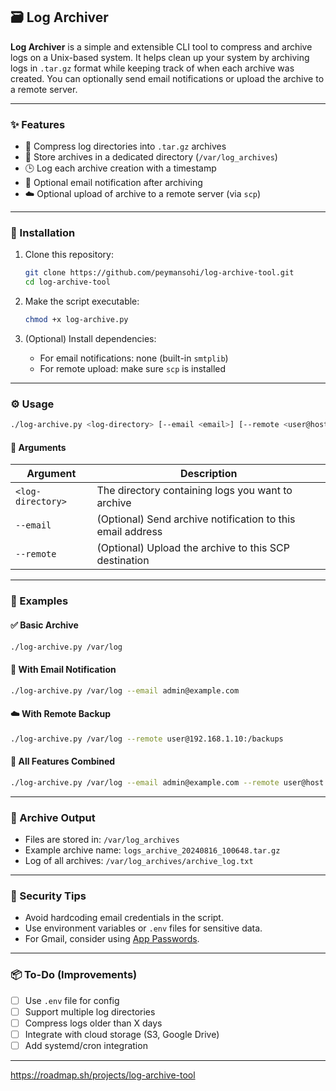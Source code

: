 ## 🗃️ Log Archiver

**Log Archiver** is a simple and extensible CLI tool to compress and archive logs on a Unix-based system. It helps clean up your system by archiving logs in `.tar.gz` format while keeping track of when each archive was created. You can optionally send email notifications or upload the archive to a remote server.

---

### ✨ Features

- 📁 Compress log directories into `.tar.gz` archives
- 📌 Store archives in a dedicated directory (`/var/log_archives`)
- 🕒 Log each archive creation with a timestamp
- 📧 Optional email notification after archiving
- ☁️ Optional upload of archive to a remote server (via `scp`)

---

### 🚀 Installation

1. Clone this repository:
   ```bash
   git clone https://github.com/peymansohi/log-archive-tool.git
   cd log-archive-tool
   ```

2. Make the script executable:
   ```bash
   chmod +x log-archive.py
   ```

3. (Optional) Install dependencies:
   - For email notifications: none (built-in `smtplib`)
   - For remote upload: make sure `scp` is installed

---

### ⚙️ Usage

```bash
./log-archive.py <log-directory> [--email <email>] [--remote <user@host:/path>]
```

#### 🔹 Arguments

| Argument         | Description                                                  |
|------------------|--------------------------------------------------------------|
| `<log-directory>`| The directory containing logs you want to archive            |
| `--email`        | (Optional) Send archive notification to this email address   |
| `--remote`       | (Optional) Upload the archive to this SCP destination        |

---

### 📌 Examples

#### ✅ Basic Archive
```bash
./log-archive.py /var/log
```

#### 📧 With Email Notification
```bash
./log-archive.py /var/log --email admin@example.com
```

#### ☁️ With Remote Backup
```bash
./log-archive.py /var/log --remote user@192.168.1.10:/backups
```

#### 🧩 All Features Combined
```bash
./log-archive.py /var/log --email admin@example.com --remote user@host:/path
```

---

### 📄 Archive Output

- Files are stored in: `/var/log_archives`
- Example archive name: `logs_archive_20240816_100648.tar.gz`
- Log of all archives: `/var/log_archives/archive_log.txt`

---

### 🔐 Security Tips

- Avoid hardcoding email credentials in the script.
- Use environment variables or `.env` files for sensitive data.
- For Gmail, consider using [App Passwords](https://support.google.com/accounts/answer/185833).

---

### 📦 To-Do (Improvements)

- [ ] Use `.env` file for config
- [ ] Support multiple log directories
- [ ] Compress logs older than X days
- [ ] Integrate with cloud storage (S3, Google Drive)
- [ ] Add systemd/cron integration

---

https://roadmap.sh/projects/log-archive-tool
